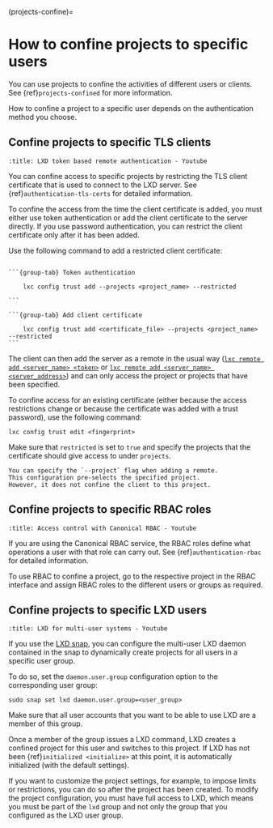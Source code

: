 (projects-confine)=
# How to confine projects to specific users

You can use projects to confine the activities of different users or clients.
See {ref}`projects-confined` for more information.

How to confine a project to a specific user depends on the authentication method you choose.

## Confine projects to specific TLS clients

```{youtube} https://www.youtube.com/watch?v=4iNpiL-lrXU&t=525s
:title: LXD token based remote authentication - Youtube
```

You can confine access to specific projects by restricting the TLS client certificate that is used to connect to the LXD server.
See {ref}`authentication-tls-certs` for detailed information.

To confine the access from the time the client certificate is added, you must either use token authentication or add the client certificate to the server directly.
If you use password authentication, you can restrict the client certificate only after it has been added.

Use the following command to add a restricted client certificate:

````{tabs}

```{group-tab} Token authentication

    lxc config trust add --projects <project_name> --restricted

```

```{group-tab} Add client certificate

    lxc config trust add <certificate_file> --projects <project_name> --restricted
```

````

The client can then add the server as a remote in the usual way ([`lxc remote add <server_name> <token>`](lxc_remote_add.md) or [`lxc remote add <server_name> <server_address>`](lxc_remote_add.md)) and can only access the project or projects that have been specified.

To confine access for an existing certificate (either because the access restrictions change or because the certificate was added with a trust password), use the following command:

    lxc config trust edit <fingerprint>

Make sure that `restricted` is set to `true` and specify the projects that the certificate should give access to under `projects`.

```{note}
You can specify the `--project` flag when adding a remote.
This configuration pre-selects the specified project.
However, it does not confine the client to this project.
```

## Confine projects to specific RBAC roles

```{youtube} https://www.youtube.com/watch?v=VE60AbJHT6E
:title: Access control with Canonical RBAC - Youtube
```

If you are using the Canonical RBAC service, the RBAC roles define what operations a user with that role can carry out.
See {ref}`authentication-rbac` for detailed information.

To use RBAC to confine a project, go to the respective project in the RBAC interface and assign RBAC roles to the different users or groups as required.

## Confine projects to specific LXD users

```{youtube} https://www.youtube.com/watch?v=6O0q3rSWr8A
:title: LXD for multi-user systems - Youtube
```

If you use the [LXD snap](https://snapcraft.io/lxd), you can configure the multi-user LXD daemon contained in the snap to dynamically create projects for all users in a specific user group.

To do so, set the `daemon.user.group` configuration option to the corresponding user group:

    sudo snap set lxd daemon.user.group=<user_group>

Make sure that all user accounts that you want to be able to use LXD are a member of this group.

Once a member of the group issues a LXD command, LXD creates a confined project for this user and switches to this project.
If LXD has not been {ref}`initialized <initialize>` at this point, it is automatically initialized (with the default settings).

If you want to customize the project settings, for example, to impose limits or restrictions, you can do so after the project has been created.
To modify the project configuration, you must have full access to LXD, which means you must be part of the `lxd` group and not only the group that you configured as the LXD user group.
